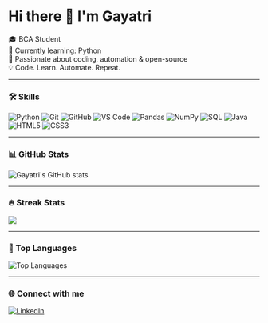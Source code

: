 # Hi there 👋 I'm Gayatri

🎓 BCA Student  
🌱 Currently learning: Python  
🚀 Passionate about coding, automation & open-source  
💡 Code. Learn. Automate. Repeat.

---

### 🛠️ Skills

![Python](https://img.shields.io/badge/Python-3776AB?style=for-the-badge&logo=python&logoColor=white)
![Git](https://img.shields.io/badge/Git-F05032?style=for-the-badge&logo=git&logoColor=white)
![GitHub](https://img.shields.io/badge/GitHub-181717?style=for-the-badge&logo=github&logoColor=white)
![VS Code](https://img.shields.io/badge/VS%20Code-0078d7?style=for-the-badge&logo=visual-studio-code&logoColor=white)
![Pandas](https://img.shields.io/badge/Pandas-130654?style=for-the-badge&logo=pandas&logoColor=white)
![NumPy](https://img.shields.io/badge/NumPy-013243?style=for-the-badge&logo=numpy&logoColor=white)
![SQL](https://img.shields.io/badge/SQL-4479A1?style=for-the-badge&logo=sql&logoColor=white)
![Java](https://img.shields.io/badge/Java-ED8B00?style=for-the-badge&logo=java&logoColor=white)
![HTML5](https://img.shields.io/badge/HTML5-E34F26?style=for-the-badge&logo=html5&logoColor=white)
![CSS3](https://img.shields.io/badge/CSS3-1572B6?style=for-the-badge&logo=css3&logoColor=white)


---

### 📊 GitHub Stats

![Gayatri's GitHub stats](https://github-readme-stats.vercel.app/api?username=gayatrijhaxreal&show_icons=true&theme=radical)

---

### 🔥 Streak Stats
![](https://nirzak-streak-stats.vercel.app/?user=gayatrixjha&theme=vision-friendly-dark&hide_border=true)<br/>


---

### 📌 Top Languages

![Top Languages](https://github-readme-stats.vercel.app/api/top-langs/?username=gayatrijhaxreal&layout=compact&theme=radical)

---

### 🌐 Connect with me

[![LinkedIn](https://img.shields.io/badge/LinkedIn-0077B5?style=for-the-badge&logo=linkedin&logoColor=white)](https://www.linkedin.com/in/gayatri-jha-5aa7a4333)
